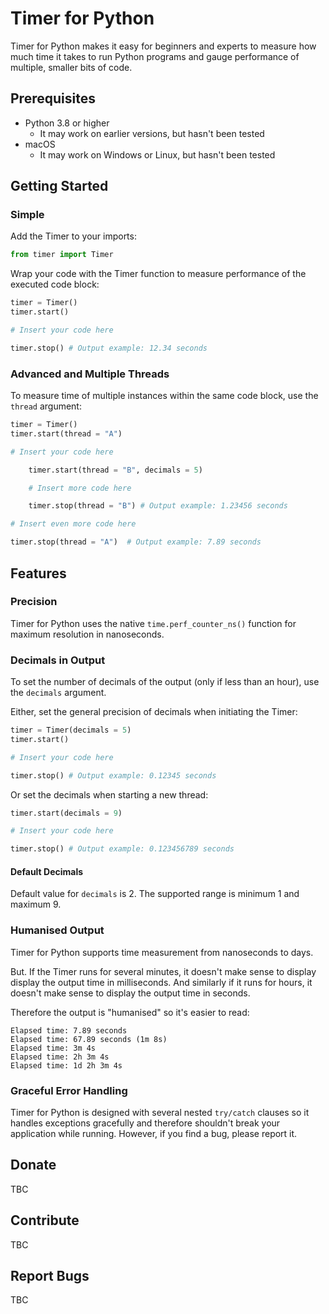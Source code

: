 # Timer for Python
Timer for Python makes it easy for beginners and experts to measure how much time it takes to run Python programs and gauge performance of multiple, smaller bits of code.

## Prerequisites
* Python 3.8 or higher
	* It may work on earlier versions, but hasn't been tested
* macOS
	* It may work on Windows or Linux, but hasn't been tested

## Getting Started
### Simple
Add the Timer to your imports:

```python
from timer import Timer
```

Wrap your code with the Timer function to measure performance of the executed code block:

```python
timer = Timer()
timer.start()

# Insert your code here

timer.stop() # Output example: 12.34 seconds
```

### Advanced and Multiple Threads
To measure time of multiple instances within the same code block, use the `thread` argument:

```python
timer = Timer()
timer.start(thread = "A")

# Insert your code here

	timer.start(thread = "B", decimals = 5)

	# Insert more code here

	timer.stop(thread = "B") # Output example: 1.23456 seconds

# Insert even more code here

timer.stop(thread = "A")  # Output example: 7.89 seconds
```

## Features
### Precision
Timer for Python uses the native `time.perf_counter_ns()` function for maximum resolution in nanoseconds.

### Decimals in Output
To set the number of decimals of the output (only if less than an hour), use the `decimals` argument.

Either, set the general precision of decimals when initiating the Timer:

```python
timer = Timer(decimals = 5)
timer.start()

# Insert your code here

timer.stop() # Output example: 0.12345 seconds
```

Or set the decimals when starting a new thread:

```python
timer.start(decimals = 9)

# Insert your code here

timer.stop() # Output example: 0.123456789 seconds
```

#### Default Decimals
Default value for `decimals` is 2. The supported range is minimum 1 and maximum 9.

### Humanised Output
Timer for Python supports time measurement from nanoseconds to days.

But. If the Timer runs for several minutes, it doesn't make sense to display display the output time in milliseconds. And similarly if it runs for hours, it doesn't make sense to display the output time in seconds.

Therefore the output is "humanised" so it's easier to read:

```
Elapsed time: 7.89 seconds
Elapsed time: 67.89 seconds (1m 8s)
Elapsed time: 3m 4s
Elapsed time: 2h 3m 4s
Elapsed time: 1d 2h 3m 4s
```

### Graceful Error Handling
Timer for Python is designed with several nested `try/catch` clauses so it handles exceptions gracefully and therefore shouldn't break your application while running. However, if you find a bug, please report it.

## Donate
TBC

## Contribute
TBC

## Report Bugs
TBC
